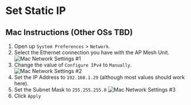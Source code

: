 # Set Static IP

## Mac Instructions (Other OSs TBD)

1. Open up `System Preferences` > `Network`.
2. Select the Ethernet connection you have with the AP Mesh Unit.
![Mac Network Settings #1](./images/Network_1.png)
3. Change the value of `Configure IPv4` to `Manually`.
![Mac Network Settings #2](./images/Network_2.png)
4. Set the IP Address to `192.168.1.29` (although most values should work here).
5. Set the Subnet Mask to `255.255.255.0`
![Mac Network Settings #3](./images/Network_3.png)
6. Click `Apply`